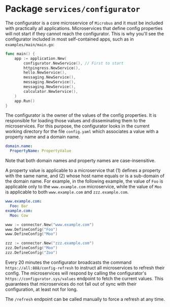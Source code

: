 # Package `services/configurator`

The configurator is a core microservice of `Microbus` and it must be included with practically all applications. Microservices that define config properties will not start if they cannot reach the configurator. This is why you'll see the configurator included in most self-contained apps, such as in `examples/main/main.go`:

```go
func main() {
	app := application.New(
		configurator.NewService(), // First to start
		httpingress.NewService(),
		hello.NewService(),
		messaging.NewService(),
		messaging.NewService(),
		messaging.NewService(),
		calculator.NewService(),
	)
	app.Run()
}
```

The configurator is the owner of the values of the config properties. It is responsible for loading those values and disseminating them to the microservices. For this purpose, the configurator looks in the current working directory for the file `config.yaml` which associates a value with a property name and a domain name.

```yaml
domain.name:
  PropertyName: PropertyValue
```

Note that both domain names and property names are case-insensitive.

A property value is applicable to a microservice that (1) defines a property with the same name, and (2) whose host name equals or is a sub-domain of the domain name. For example, in the following example, the value of `Foo` is applicable only to the `www.example.com` microservice, while the value of `Moo` is applicable to both `www.example.com` and `zzz.example.com`.

```yaml
www.example.com:
  Foo: Bar
example.com:
  Moo: Cow
```

```go
www := connector.New("www.example.com")
www.DefineConfig("Foo")
www.DefineConfig("Moo")

zzz := connector.New("zzz.example.com")
zzz.DefineConfig("Moo")
zzz.DefineConfig("Zoo")
```

Every 20 minutes the configurator broadcasts the command `https://all:888/config-refresh` to instruct all microservices to refresh their config. The microservices will respond by calling the configurator's `https://configurator.sys/values` endpoint to fetch the current values. This guarantees that microservices do not fall out of sync with their configuration, at least not for long.

The `/refresh` endpoint can be called manually to force a refresh at any time.
